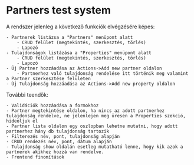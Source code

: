 # Partners test system



A rendszer jelenleg a következő funkciók elvégzésére képes:

    - Partnerek listázsa a "Partners" menüpont alatt
        - CRUD felület (megtekintés, szerkesztés, törlés)
        - Lapozó
    - Tulajdonságok listázása a "Properties" menüpont alatt
        - CRUD felület (megtekintés, szerkesztés, törlés)
        - Lapozó
    - Új Partner hozzáadása az Actions->Add new partner oldalon
        - Partnerhez való tulajdonság rendelése itt történik meg valamint a Partner szerkesztése felületen
    - Új Tulajdonság hozzáadása az Actions->Add new property oldalon

További teendők:

    - Validációk hozzáadása a formokhoz
    - Partner megtekintése oldalon, ha nincs az adott partnerhez tulajdonság rendelve, ne jelenlejen meg üresen a Properties szekció, hideoljuk el
    - Partner lista oldalon egy oszlopban lehetne mutatni, hogy adott partnerhez hány db tulajdonság tartozik
    - Filterezés név, pont, tulajdonság alapján
    - CRUD rendezés név, pont, dátum alapján
    - Tulajdonság show oldalán esetleg mutatható lenne, hogy kik azok a partnerek akikhez hozzá van rendelve.
    - Frontend finomítások

